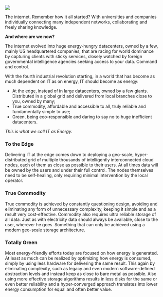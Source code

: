 <img class="gener8Logo" src="http://outshinelabs.com/wp-content/uploads/2013/11/how-it-started.png">

The internet. Remember how it all started? With universities and companies individually connecting many independent networks, collaborating and freely sharing knowledge.

<b>And where are we now?</b>

The internet evolved into huge energy-hungry datacenters, owned by a few, mainly US headquartered companies, that are racing for world dominance by capturing clients with sticky services, closely watched by foreign governmental intelligence agencies seeking access to your data. Command and control.

With the fourth industrial revolution starting, in a world that has become as much dependent on IT as on energy, IT should become as energy:
* At the edge, instead of in large datacenters, owned by a few giants. Distributed in a global grid and delivered from local branches close to you, owned by many;
* True commodity, affordable and accessible to all, truly reliable and fundamentally simple to use;
* Green, being eco-responsible and daring to say no to huge inefficient datacenters.

<i>This is what we call IT as Energy.</i>

### To the Edge
Delivering IT at the edge comes down to deploying a geo-scale, hyper-distributed grid of multiple thousands of intelligently interconnected cloud nodes, each of them as close as possible to their users. At all times data will be owned by the users and under their full control. The nodes themselves need to be self-healing, only requiring minimal intervention by the local operator. 

### True Commodity
True commodity is achieved by constantly questioning design, avoiding and eliminating any form of unnecessary complexity, keeping it simple and as a result very cost-effective. Commodity also requires ultra reliable storage of all data. Just as with electricity data should always be available, close to the user, wherever he goes. Something that can only be achieved using a modern geo-scale storage architecture.

### Totally Green
Most energy-friendly efforts today are focused on how energy is generated. At least as much can be realized by optimizing how energy is consumed, simply by using less hardware for delivering the same result. This again by eliminating complexity, such as legacy and even modern software-defined abstraction levels and instead keep as close to bare metal as possible. Also using more effective storage algorithms results in less disks for the same or even better reliability and a hyper-converged approach translates into lower energy consumption for equal and often better value.